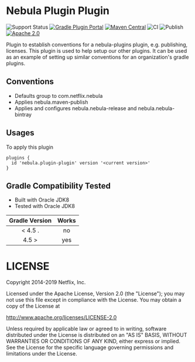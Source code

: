 Nebula Plugin Plugin
====================

![Support Status](https://img.shields.io/badge/nebula-active-green.svg)
[![Gradle Plugin Portal](https://img.shields.io/maven-metadata/v/https/plugins.gradle.org/m2/com.netflix.nebula/nebula-plugin-plugin/maven-metadata.xml.svg?label=gradlePluginPortal)](https://plugins.gradle.org/plugin/nebula.plugin-plugin)
[![Maven Central](https://maven-badges.herokuapp.com/maven-central/com.netflix.nebula/nebula-plugin-plugin/badge.svg?style=plastic)](https://maven-badges.herokuapp.com/maven-central/com.netflix.nebula/nebula-plugin-plugin)
![CI](https://github.com/nebula-plugins/nebula-plugin-plugin/actions/workflows/ci.yml/badge.svg)
![Publish](https://github.com/nebula-plugins/nebula-plugin-plugin/actions/workflows/publish.yml/badge.svg)
[![Apache 2.0](https://img.shields.io/github/license/nebula-plugins/nebula-hollpluginow-plugin.svg)](http://www.apache.org/licenses/LICENSE-2.0)

Plugin to establish conventions for a nebula-plugins plugin, e.g. publishing, licenses. This plugin is used to help setup our other plugins. It can be used as an example of setting up similar conventions for an organization's gradle plugins.


Conventions
-----------
* Defaults group to com.netflix.nebula
* Applies nebula.maven-publish
* Applies and configures nebula.nebula-release and nebula.nebula-bintray

Usages
-----------

To apply this plugin 


    plugins {
      id 'nebula.plugin-plugin' version '<current version>'
    }

    
Gradle Compatibility Tested
---------------------------

* Built with Oracle JDK8
* Tested with Oracle JDK8

| Gradle Version | Works |
| :------------: | :---: |
| < 4.5 .        | no    |
| 4.5 >          | yes   |

LICENSE
=======

Copyright 2014-2019 Netflix, Inc.

Licensed under the Apache License, Version 2.0 (the "License");
you may not use this file except in compliance with the License.
You may obtain a copy of the License at

<http://www.apache.org/licenses/LICENSE-2.0>

Unless required by applicable law or agreed to in writing, software
distributed under the License is distributed on an "AS IS" BASIS,
WITHOUT WARRANTIES OR CONDITIONS OF ANY KIND, either express or implied.
See the License for the specific language governing permissions and
limitations under the License.
